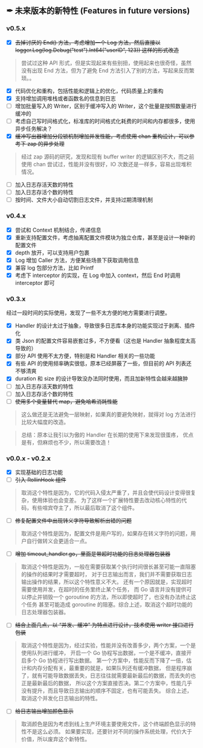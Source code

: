 ## ✒ 未来版本的新特性 (Features in future versions)

### v0.5.x

* [x] ~~去掉讨厌的 End() 方法，考虑增加一个 Log 方法，然后直接以 logger.Log(log.Debug("test").Int64("userID", 123)) 这样的形式改造~~

> 尝试过这种 API 形式，但是实现起来有些别扭，使用起来也很奇怪，虽然没有出现 End 方法，但为了避免 End 方法引入了别的方法，写起来反而繁琐。。

* [x] 代码优化和重构，包括性能和逻辑上的优化，代码质量上的重构
* [x] 支持增加调用堆栈或者函数名的信息到日志
* [ ] 增加批量写入的 Writer，区别于缓冲写入的 Writer，这个批量是按照数量进行缓冲的
* [ ] 考虑自己写时间格式化，标准库的时间格式化耗费的时间和内存都很多，使用异步任务解决？
* [x] ~~缓冲写出器增加分段锁机制增加并发性能，考虑使用 chan 重构设计，可以参考下 zap 的异步处理~~

> 经过 zap 源码的研究，发现和现有 buffer writer 的逻辑区别不大，而之前使用 chan 尝试过，性能并没有很好，IO 次数还是一样多，容易出现堆积情况。

* [ ] 加入日志存活天数的特性
* [ ] 加入日志存活个数的特性
* [ ] 按时间、文件大小自动切割日志文件，并支持过期清理机制

### v0.4.x

* [x] 尝试和 Context 机制结合，传递信息
* [x] 重新支持配置文件，考虑抽离配置文件模块为独立仓库，甚至是设计一种新的配置文件
* [x] depth 放开，可以支持用户包裹
* [x] Log 增加 Caller 方法，方便某些场景下获取调用信息
* [x] 兼容 log 包部分方法，比如 Printf
* [x] 考虑下 interceptor 的实现，在 Log 中加入 context，然后 End 时调用 interceptor 即可

### v0.3.x

经过一段时间的实际使用，发现了一些不太方便的地方需要进行调整。

* [x] Handler 的设计太过于抽象，导致很多日志库本身的功能实现过于剥离、插件化
* [x] 类 Json 的配置文件容易嵌套过多，不方便看（这也是 Handler 抽象程度太高导致的）
* [x] 部分 API 使用不太方便，特别是和 Handler 相关的一些功能
* [x] 有些 API 的使用频率确实很低，原本已经屏蔽了一些，但目前的 API 列表还不够清爽
* [x] duration 和 size 的设计导致没办法同时使用，而且加新特性会越来越臃肿
* [ ] 加入日志存活天数的特性
* [ ] 加入日志存活个数的特性
* [ ] ~~使用多个变量替代 map，避免哈希消耗性能~~

> 这么做还是无法避免一层映射，如果真的要避免映射，就得对 log 方法进行比较大幅度的改造。

> 总结：原本让我引以为傲的 Handler 在长期的使用下来发现很蛋疼，
> 优点是有，但麻烦也不少，所以需要改造！

### v0.0.x - v0.2.x

* [x] 实现基础的日志功能
* [ ] ~~引入 RollinHook 组件~~

> 取消这个特性是因为，它的代码入侵太严重了，并且会使代码设计变得很复杂，使用体验也会变差。
> 为了这样一个扩展特性要去改动核心特性的代码，有些喧宾夺主了，所以最后取消了这个组件。

* [ ] ~~修复配置文件中出现转义字符导致解析出错的问题~~

> 取消这个特性是因为，配置文件是用户写的，如果存在转义字符的问题，用户自行做转义会更适合一点。

* [ ] ~~增加 timeout_handler.go，里面是带超时功能的日志处理器包装器~~

> 取消这个特性是因为，一般在需要获取某个执行时间很长甚至可能一直阻塞的操作的结果时才需要超时，
> 对于日志输出而言，我们并不需要获取日志输出操作的结果，所以这个特性意义不大。
> 还有一个原因就是，实现超时需要使用并发，在超时的任务里终止某个任务，
> 而 Go 语言并没有提供可以停止并销毁一个 goroutine 的方法，所以即使超时了，也没有办法终止这个任务
> 甚至可能造成 goroutine 的阻塞。综合上述，取消这个超时功能的日志处理器包装器。

* [ ] ~~结合上面几点，以 “并发、缓冲” 为特点进行设计，技术使用 writer 接口进行包装~~

> 取消这个特性是因为，经过实验，性能并没有改善多少，两个方案，一个是使用队列进行缓冲，
> 开启一个 Go 协程写出数据，一个是不缓冲，直接开启多个 Go 协程进行写出数据。
> 第一个方案中，性能反而下降了一倍，估计和内存分配有关，最重要的就是，如果队列还有缓冲数据，
> 但是程序崩了，就有可能导致数据丢失，日志往往就需要最新最后的数据，而丢失的也正是最新最后的数据，
> 所以这个方案直接否决。第二个方案中，性能几乎没有提升，而且导致日志输出的顺序不固定，也有可能丢失。
> 综合上述，取消这个并发化日志输出的特性。

* [ ] ~~给日志输出增加颜色显示~~

> 取消颜色是因为考虑到线上生产环境主要使用文件，这个终端颜色显示的特性不是这么必须。
> 如果要实现，还要针对不同的操作系统处理，代价大于价值，所以废弃这个新特性。
